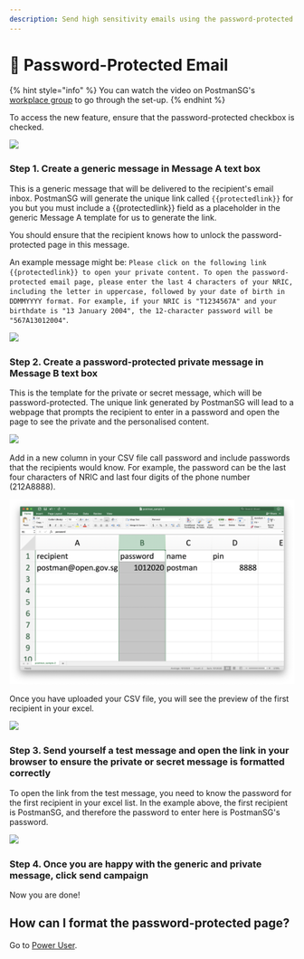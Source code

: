 ```yaml
---
description: Send high sensitivity emails using the password-protected email feature.
---
```


# 🔐 Password-Protected Email

{% hint style="info" %}
You can watch the video on PostmanSG's [workplace group](https://onepublicservice.workplace.com/groups/postman.gov.sg/permalink/2722032748065759/) to go through the set-up.
{% endhint %}

To access the new feature, ensure that the password-protected checkbox is checked.

![](<../../../.gitbook/assets/screencapture-postman-gov-sg-campaigns-2020-07-28-18\_11\_47 (1).png>)

### Step 1. Create a generic message in Message A text box

This is a generic message that will be delivered to the recipient's email inbox. PostmanSG will generate the unique link called `{{protectedlink}}` for you but you must include a \{{protectedlink\}} field as a placeholder in the generic Message A template for us to generate the link.

You should ensure that the recipient knows how to unlock the password-protected page in this message.

An example message might be: `Please click on the following link {{protectedlink}} to open your private content. To open the password-protected email page, please enter the last 4 characters of your NRIC, including the letter in uppercase, followed by your date of birth in DDMMYYYY format. For example, if your NRIC is "T1234567A" and your birthdate is "13 January 2004", the 12-character password will be "567A13012004"`.

![](../../../.gitbook/assets/screencapture-postman-gov-sg-campaigns-5268-2020-07-28-17\_59\_10.png)

### Step 2. Create a password-protected private message in Message B text box

This is the template for the private or secret message, which will be password-protected. The unique link generated by PostmanSG will lead to a webpage that prompts the recipient to enter in a password and open the page to see the private and the personalised content.

![](../../../.gitbook/assets/screencapture-postman-gov-sg-campaigns-5268-2020-07-28-18\_04\_25.png)

Add in a new column in your CSV file call password and include passwords that the recipients would know. For example, the password can be the last four characters of NRIC and last four digits of the phone number (212A8888).

![](<../../../.gitbook/assets/Screenshot 2020-07-28 at 6.03.16 PM.png>)

Once you have uploaded your CSV file, you will see the preview of the first recipient in your excel.

![](../../../.gitbook/assets/screencapture-postman-gov-sg-campaigns-5268-2020-07-28-18\_05\_07.png)

### Step 3. Send yourself a test message and open the link in your browser to ensure the private or secret message is formatted correctly

To open the link from the test message, you need to know the password for the first recipient in your excel list. In the example above, the first recipient is PostmanSG, and therefore the password to enter here is PostmanSG's password.

![](../../../.gitbook/assets/screencapture-postman-gov-sg-p-1-96a05d0e-5f70-4aac-a038-8a8c8179e151-2020-07-28-18\_05\_57.png)

### Step 4. Once you are happy with the generic and private message, click send campaign

Now you are done!

## How can I format the password-protected page?

Go to [Power User](https://postman-gov-sg.gitbook.io/guide/guide/power-users).
